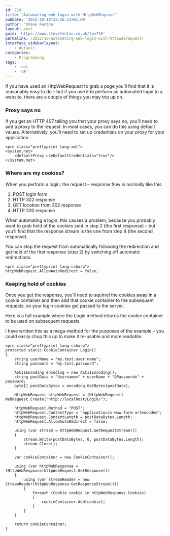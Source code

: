 ```yaml
---
id: 710
title: 'Automating web login with HttpWebRequest'
pubDate: '2012-10-19T23:26:12+01:00'
author: 'Steve Fenton'
layout: post
guid: 'https://www.stevefenton.co.uk/?p=710'
permalink: /2012/10/automating-web-login-with-httpwebrequest/
interface_sidebarlayout:
    - default
categories:
    - Programming
tags:
    - .net
    - 'c#'
---
```


If you have used an HttpWebRequest to grab a page you’ll find that it is reasonably easy to do – but if you use it to perform an automated login to a website, there are a couple of things you may trip up on.

### Proxy says no

If you get an HTTP 407 telling you that your proxy says no, you’ll need to add a proxy to the request. In most cases, you can do this using default values. Alternatively, you’ll need to set up credentials on your proxy for your application.

```
<pre class="prettyprint lang-xml">
<system.net>
    <defaultProxy useDefaultCredentials="true"/>
</system.net>
```

### Where are my cookies?

When you perform a login, the request – response flow is normally like this.

1. POST login form
2. HTTP 302 response
3. GET location from 302 response
4. HTTP 200 response

When automating a login, this causes a problem, because you probably want to grab hold of the cookies sent in step 2 (the first response) – but you’ll find that the response stream is the one from step 4 (the second response).

You can stop the request from automatically following the redirection and get hold of the first response (step 2) by switching off automatic redirections.

```
<pre class="prettyprint lang-csharp">
httpWebRequest.AllowAutoRedirect = false;
```

### Keeping hold of cookies

Once you get the response, you’ll need to squirrel the cookies away in a cookie container and then add that cookie container to the subsequent requests, so your login cookies get passed to the server.

Here is a full example where the Login method returns the cookie container to be used on subsequent requests.

I have written this as a mega-method for the purposes of the example – you could easily chop this up to make it re-usable and more readable.

```
<pre class="prettyprint lang-csharp">
protected static CookieContainer Login()
{
    string userName = "my.test.user.name";
    string password = "my.test.password";

    ASCIIEncoding encoding = new ASCIIEncoding();
    string postData = "Username=" + userName + "&Password=" + password;
    byte[] postDataBytes = encoding.GetBytes(postData);

    HttpWebRequest httpWebRequest = (HttpWebRequest) WebRequest.Create("http://localhost/Login/");

    httpWebRequest.Method = "POST";
    httpWebRequest.ContentType = "application/x-www-form-urlencoded";
    httpWebRequest.ContentLength = postDataBytes.Length;
    httpWebRequest.AllowAutoRedirect = false;

    using (var stream = httpWebRequest.GetRequestStream())
    {
        stream.Write(postDataBytes, 0, postDataBytes.Length);
        stream.Close();
    }

    var cookieContainer = new CookieContainer();

    using (var httpWebResponse = (HttpWebResponse)httpWebRequest.GetResponse())
    {
        using (var streamReader = new StreamReader(httpWebResponse.GetResponseStream()))
        {
            foreach (Cookie cookie in httpWebResponse.Cookies)
            {
                cookieContainer.Add(cookie);
            }
        }
    }

    return cookieContainer;
}
```